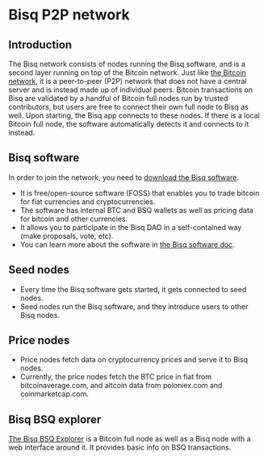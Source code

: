 # Bisq P2P network

## Introduction
The Bisq network consists of nodes running the Bisq software, and is a second layer running on top of the Bitcoin network. Just like [the Bitcoin network](btcnetwork.md), it is a peer-to-peer (P2P) network that does not have a central server and is instead made up of individual peers. Bitcoin transactions on Bisq are validated by a handful of Bitcoin full nodes run by trusted contributors, but users are free to connect their own full node to Bisq as well. Upon starting, the Bisq app connects to these nodes. If there is a local Bitcoin full node, the software automatically detects it and connects to it instead.  

## Bisq software
In order to join the network, you need to [download the Bisq software](https://bisq.network/downloads/).
- It is free/open-source software (FOSS) that enables you to trade bitcoin for fiat currencies and cryptocurrencies.
- The software has internal BTC and BSQ wallets as well as pricing data for bitcoin and other currencies.
- It allows you to participate in the Bisq DAO in a self-contained way (make proposals, vote, etc). 
- You can learn more about the software in [the Bisq software doc](bisqsoftware.md).

## Seed nodes
- Every time the Bisq software gets started, it gets connected to seed nodes.
- Seed nodes run the Bisq software, and they introduce users to other Bisq nodes.

## Price nodes
- Price nodes fetch data on cryptocurrency prices and serve it to Bisq nodes. 
- Currently, the price nodes fetch the BTC price in fiat from bitcoinaverage.com, and altcoin data from poloniex.com and coinmarketcap.com.

## Bisq BSQ explorer
[The Bisq BSQ Explorer](https://explorer.bisq.network/index.html) is a Bitcoin full node as well as a Bisq node with a web interface around it. It provides basic info on BSQ transactions.
